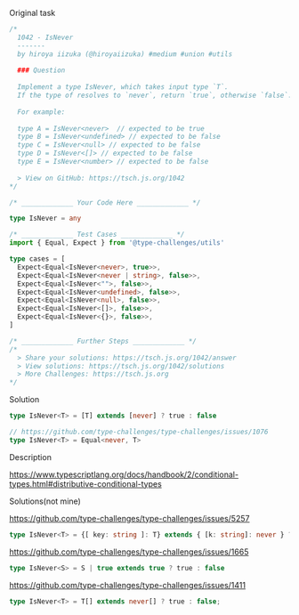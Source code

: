 Original task

```ts
/*
  1042 - IsNever
  -------
  by hiroya iizuka (@hiroyaiizuka) #medium #union #utils
  
  ### Question
  
  Implement a type IsNever, which takes input type `T`.
  If the type of resolves to `never`, return `true`, otherwise `false`.
  
  For example:
  
  type A = IsNever<never>  // expected to be true
  type B = IsNever<undefined> // expected to be false
  type C = IsNever<null> // expected to be false
  type D = IsNever<[]> // expected to be false
  type E = IsNever<number> // expected to be false
  
  > View on GitHub: https://tsch.js.org/1042
*/

/* _____________ Your Code Here _____________ */

type IsNever = any

/* _____________ Test Cases _____________ */
import { Equal, Expect } from '@type-challenges/utils'

type cases = [
  Expect<Equal<IsNever<never>, true>>,
  Expect<Equal<IsNever<never | string>, false>>,
  Expect<Equal<IsNever<"">, false>>,
  Expect<Equal<IsNever<undefined>, false>>,
  Expect<Equal<IsNever<null>, false>>,
  Expect<Equal<IsNever<[]>, false>>,
  Expect<Equal<IsNever<{}>, false>>,
]

/* _____________ Further Steps _____________ */
/*
  > Share your solutions: https://tsch.js.org/1042/answer
  > View solutions: https://tsch.js.org/1042/solutions
  > More Challenges: https://tsch.js.org
*/
```

Solution

```ts
type IsNever<T> = [T] extends [never] ? true : false

// https://github.com/type-challenges/type-challenges/issues/1076
type IsNever<T> = Equal<never, T>
```

Description

https://www.typescriptlang.org/docs/handbook/2/conditional-types.html#distributive-conditional-types

Solutions(not mine)

https://github.com/type-challenges/type-challenges/issues/5257
```ts
type IsNever<T> = {[ key: string ]: T} extends { [k: string]: never } ? true : false;
```

https://github.com/type-challenges/type-challenges/issues/1665
```ts
type IsNever<S> = S | true extends true ? true : false
```

https://github.com/type-challenges/type-challenges/issues/1411
```ts
type IsNever<T> = T[] extends never[] ? true : false;
```

